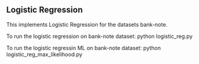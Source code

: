 
## Logistic Regression

This implements Logistic Regression for the datasets bank-note.


To run the logistic regression on bank-note dataset: python logistic_reg.py

To run the logistic regressin ML on bank-note dataset: python logistic_reg_max_likelihood.py
